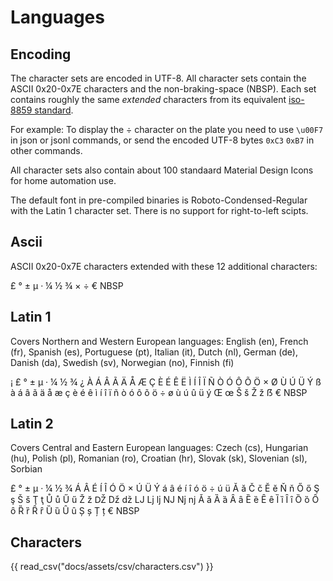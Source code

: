 <h1>Languages</h1>

## Encoding

The character sets are encoded in UTF-8. All character sets contain the ASCII 0x20-0x7E characters and the non-braking-space (NBSP). Each set contains roughly the same *extended* characters from its equivalent [iso-8859 standard](https://en.wikipedia.org/wiki/ISO/IEC_8859).

For example: To display the &#x00F7; character on the plate you need to use `\u00F7` in json or jsonl commands, or send the encoded UTF-8 bytes `0xC3` `0xB7` in other commands.

All character sets also contain about 100 standaard Material Design Icons for home automation use.

The default font in pre-compiled binaries is Roboto-Condensed-Regular with the Latin 1 character set. There is no support for right-to-left scipts.

## Ascii

ASCII 0x20-0x7E characters extended with these 12 additional characters: 

&#x00A3;
&#x00B0;
&#x00B1;
&#x00B5;
&#x00B7;
&#x00BC;
&#x00BD;
&#x00BE;
&#x00D7;
&#x00F7;
&#x20AC;
NBSP


## Latin 1

Covers Northern and Western European languages: English (en), French (fr), Spanish (es), Portuguese (pt), Italian (it), Dutch (nl), German (de), Danish (da), Swedish (sv), Norwegian (no), Finnish (fi)

&#x00A1;
&#x00A3;
&#x00B0;
&#x00B1;
&#x00B5;
&#x00B7;
&#x00BC;
&#x00BD;
&#x00BE;
&#x00BF;
&#x00C0;
&#x00C1;
&#x00C2;
&#x00C3;
&#x00C4;
&#x00C5;
&#x00C6;
&#x00C7;
&#x00C8;
&#x00C9;
&#x00CA;
&#x00CB;
&#x00CC;
&#x00CD;
&#x00CE;
&#x00CF;
&#x00D1;
&#x00D2;
&#x00D3;
&#x00D4;
&#x00D5;
&#x00D6;
&#x00D7;
&#x00D8;
&#x00D9;
&#x00DA;
&#x00DC;
&#x00DD;
&#x00DF;
&#x00E0;
&#x00E1;
&#x00E2;
&#x00E3;
&#x00E4;
&#x00E5;
&#x00E6;
&#x00E7;
&#x00E8;
&#x00E9;
&#x00EA;
&#x00EC;
&#x00ED;
&#x00EE;
&#x00EF;
&#x00F1;
&#x00F2;
&#x00F3;
&#x00F4;
&#x00F5;
&#x00F6;
&#x00F7;
&#x00F8;
&#x00F9;
&#x00FA;
&#x00FB;
&#x00FC;
&#x00FD;
&#x0152;
&#x0153;
&#x0160;
&#x0161;
&#x017D;
&#x017E;
&#x1E9E;
&#x20AC;
NBSP

## Latin 2

Covers Central and Eastern European languages: Czech (cs), Hungarian (hu), Polish (pl), Romanian (ro), Croatian (hr), Slovak (sk), Slovenian (sl), Sorbian

&#x00A3;
&#x00B0;
&#x00B1;
&#x00B5;
&#x00B7;
&#x00BC;
&#x00BD;
&#x00BE;
&#x00C1;
&#x00C2;
&#x00C9;
&#x00CD;
&#x00CE;
&#x00D3;
&#x00D6;
&#x00D7;
&#x00DA;
&#x00DC;
&#x00DD;
&#x00E1;
&#x00E2;
&#x00E9;
&#x00ED;
&#x00EE;
&#x00F3;
&#x00F6;
&#x00F7;
&#x00FA;
&#x00FC;
&#x0102;
&#x0103;
&#x010C;
&#x010D;
&#x0114;
&#x0115;
&#x0147;
&#x0148;
&#x0150;
&#x0151;
&#x015E;
&#x015F;
&#x0160;
&#x0161;
&#x0162;
&#x0163;
&#x016E;
&#x016F;
&#x0170;
&#x0171;
&#x017D;
&#x017E;
&#x01C4;
&#x01C5;
&#x01C6;
&#x01C7;
&#x01C8;
&#x01C9;
&#x01CA;
&#x01CB;
&#x01CC;
&#x01CD;
&#x01CE;
&#x0200;
&#x0201;
&#x0202;
&#x0203;
&#x0204;
&#x0205;
&#x0206;
&#x0207;
&#x0208;
&#x0209;
&#x020A;
&#x020B;
&#x020C;
&#x020D;
&#x020E;
&#x020F;
&#x0210;
&#x0211;
&#x0212;
&#x0213;
&#x0214;
&#x0215;
&#x0216;
&#x0217;
&#x0218;
&#x0219;
&#x021A;
&#x021B;
&#x20AC;
NBSP

<!--
## Character Sets

- latin-1: West European languages: French (fr), Spanish (es), Catalan (ca), Basque (eu), Portuguese (pt), Italian (it), Albanian (sq), Rhaeto-Romanic (rm), Dutch (nl), German (de), Danish (da), Swedish (sv), Norwegian (no), Finnish (fi), Faroese (fo), Icelandic (is), Irish (ga), Scottish (gd), and English (en), incidentally also Afrikaans (af) and Swahili (sw), Australia and much of Africa
- latin-2: Central and Eastern Europe: Czech (cs), Hungarian (hu), Polish (pl), Romanian (ro), Croatian (hr), Slovak (sk), Slovenian (sl), Sorbian
- latin-3: Esperanto (eo) and Maltese
- iso-8859-4 (latin4): Superseeded by Latin6
- iso-8859-5: Cyrillic letters for Bulgarian (bg), Byelorussian (be), Macedonian (mk), Russian (ru), Serbian (sr) and Ukrainian (uk).
- iso-8859-7:  Greek
- ISO-8859-9 (Latin5): Turkish
- iso-8859-10 (latin6): Latin6 rearranged the Latin4 characters, dropped some symbols and the Latvian ŗ, added the last missing Inuit (Greenlandic Eskimo) and non-Skolt Sami (Lappish) letters and reintroduced the Icelandic ðýþ to cover the entire Nordic area.
- iso-8859-11: Thai
- iso-8859-13 (latin7): Baltic Rim and re-establish the Latvian (lv) support
- iso-8859-14 (latin8): Adds Gaelic and Welsh (cy) letters to cover all Celtic languages. 
- iso-8859-15 (latin9): Update Latin1 by replacing the less needed symbols ¦¨´¸¼½¾ with forgotten French and Finnish letters and placing the U+20AC Euro sign in the cell =A4 of the former international currency sign ¤.
-->


## Characters

{{ read_csv("docs/assets/csv/characters.csv") }}

